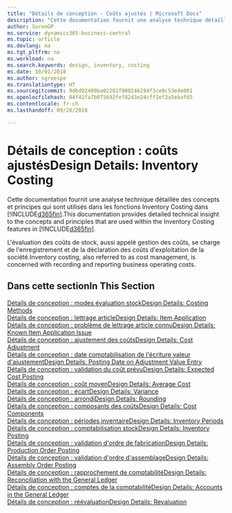 ```yaml
---
title: "Détails de conception - Coûts ajustés | Microsoft Docs"
description: "Cette documentation fournit une analyse technique détaillée des concepts et principes qui sont utilisés dans les fonctions Inventory Costing dans Business Central."
author: SorenGP
ms.service: dynamics365-business-central
ms.topic: article
ms.devlang: na
ms.tgt_pltfrm: na
ms.workload: na
ms.search.keywords: design, inventory, costing
ms.date: 10/01/2018
ms.author: sgroespe
ms.translationtype: HT
ms.sourcegitcommit: 9dbd92409ba02281f008246194f3ce0c53e4e001
ms.openlocfilehash: 04f41fa7b075692fef8243e24cff1ef3a5ebaf65
ms.contentlocale: fr-ch
ms.lasthandoff: 09/28/2018

---
```

# <a name="design-details-inventory-costing"></a><span data-ttu-id="df11e-103">Détails de conception : coûts ajustés</span><span class="sxs-lookup"><span data-stu-id="df11e-103">Design Details: Inventory Costing</span></span>
<span data-ttu-id="df11e-104">Cette documentation fournit une analyse technique détaillée des concepts et principes qui sont utilisés dans les fonctions Inventory Costing dans [!INCLUDE[d365fin](includes/d365fin_md.md)].</span><span class="sxs-lookup"><span data-stu-id="df11e-104">This documentation provides detailed technical insight to the concepts and principles that are used within the Inventory Costing features in [!INCLUDE[d365fin](includes/d365fin_md.md)].</span></span>  

<span data-ttu-id="df11e-105">L'évaluation des coûts de stock, aussi appelé gestion des coûts, se charge de l'enregistrement et de la déclaration des coûts d'exploitation de la société.</span><span class="sxs-lookup"><span data-stu-id="df11e-105">Inventory costing, also referred to as cost management, is concerned with recording and reporting business operating costs.</span></span>  

## <a name="in-this-section"></a><span data-ttu-id="df11e-106">Dans cette section</span><span class="sxs-lookup"><span data-stu-id="df11e-106">In This Section</span></span>  
[<span data-ttu-id="df11e-107">Détails de conception : modes évaluation stock</span><span class="sxs-lookup"><span data-stu-id="df11e-107">Design Details: Costing Methods</span></span>](design-details-costing-methods.md)  
[<span data-ttu-id="df11e-108">Détails de conception : lettrage article</span><span class="sxs-lookup"><span data-stu-id="df11e-108">Design Details: Item Application</span></span>](design-details-item-application.md)  
[<span data-ttu-id="df11e-109">Détails de conception : problème de lettrage article connu</span><span class="sxs-lookup"><span data-stu-id="df11e-109">Design Details: Known Item Application Issue</span></span>](design-details-inventory-zero-level-open-item-ledger-entries.md)  
[<span data-ttu-id="df11e-110">Détails de conception : ajustement des coûts</span><span class="sxs-lookup"><span data-stu-id="df11e-110">Design Details: Cost Adjustment</span></span>](design-details-cost-adjustment.md)  
[<span data-ttu-id="df11e-111">Détails de conception : date comptabilisation de l'écriture valeur d'ajustement</span><span class="sxs-lookup"><span data-stu-id="df11e-111">Design Details: Posting Date on Adjustment Value Entry</span></span>](design-details-inventory-adjustment-value-entry-posting-date.md)  
[<span data-ttu-id="df11e-112">Détails de conception : validation du coût prévu</span><span class="sxs-lookup"><span data-stu-id="df11e-112">Design Details: Expected Cost Posting</span></span>](design-details-expected-cost-posting.md)  
[<span data-ttu-id="df11e-113">Détails de conception : coût moyen</span><span class="sxs-lookup"><span data-stu-id="df11e-113">Design Details: Average Cost</span></span>](design-details-average-cost.md)  
[<span data-ttu-id="df11e-114">Détails de conception : écart</span><span class="sxs-lookup"><span data-stu-id="df11e-114">Design Details: Variance</span></span>](design-details-variance.md)  
[<span data-ttu-id="df11e-115">Détails de conception : arrondi</span><span class="sxs-lookup"><span data-stu-id="df11e-115">Design Details: Rounding</span></span>](design-details-rounding.md)  
[<span data-ttu-id="df11e-116">Détails de conception : composants des coûts</span><span class="sxs-lookup"><span data-stu-id="df11e-116">Design Details: Cost Components</span></span>](design-details-cost-components.md)  
[<span data-ttu-id="df11e-117">Détails de conception : périodes inventaire</span><span class="sxs-lookup"><span data-stu-id="df11e-117">Design Details: Inventory Periods</span></span>](design-details-inventory-periods.md)  
[<span data-ttu-id="df11e-118">Détails de conception : comptabilisation stock</span><span class="sxs-lookup"><span data-stu-id="df11e-118">Design Details: Inventory Posting</span></span>](design-details-inventory-posting.md)  
[<span data-ttu-id="df11e-119">Détails de conception : validation d'ordre de fabrication</span><span class="sxs-lookup"><span data-stu-id="df11e-119">Design Details: Production Order Posting</span></span>](design-details-production-order-posting.md)  
[<span data-ttu-id="df11e-120">Détails de conception : validation d'ordre d'assemblage</span><span class="sxs-lookup"><span data-stu-id="df11e-120">Design Details: Assembly Order Posting</span></span>](design-details-assembly-order-posting.md)  
[<span data-ttu-id="df11e-121">Détails de conception : rapprochement de comptabilité</span><span class="sxs-lookup"><span data-stu-id="df11e-121">Design Details: Reconciliation with the General Ledger</span></span>](design-details-reconciliation-with-the-general-ledger.md)  
[<span data-ttu-id="df11e-122">Détails de conception : comptes de la comptabilité</span><span class="sxs-lookup"><span data-stu-id="df11e-122">Design Details: Accounts in the General Ledger</span></span>](design-details-accounts-in-the-general-ledger.md)  
[<span data-ttu-id="df11e-123">Détails de conception : réévaluation</span><span class="sxs-lookup"><span data-stu-id="df11e-123">Design Details: Revaluation</span></span>](design-details-revaluation.md)

